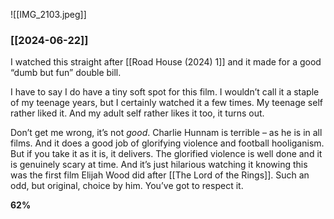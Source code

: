 ![[IMG_2103.jpeg]]
### [[2024-06-22]]

I watched this straight after [[Road House (2024) 1]] and it made for a good “dumb but fun” double bill.

I have to say I do have a tiny soft spot for this film. I wouldn’t call it a staple of my teenage years, but I certainly watched it a few times. My teenage self rather liked it. And my adult self rather likes it too, it turns out.

Don’t get me wrong, it’s not _good_. Charlie Hunnam is terrible – as he is in all films. And it does a good job of glorifying violence and football hooliganism. But if you take it as it is, it delivers. The glorified violence is well done and it is genuinely scary at time. And it’s just hilarious watching it knowing this was the first film Elijah Wood did after [[The Lord of the Rings]]. Such an odd, but original, choice by him. You’ve got to respect it.

**62%**

